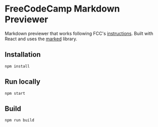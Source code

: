 # FreeCodeCamp Markdown Previewer

Markdown previewer that works following FCC's [instructions](https://www.freecodecamp.org/learn/front-end-libraries/front-end-libraries-projects/build-a-markdown-previewer).
Built with React and uses the [marked](https://github.com/markedjs/marked) library.

## Installation

`npm install`

## Run locally

`npm start`

## Build

`npm run build`
